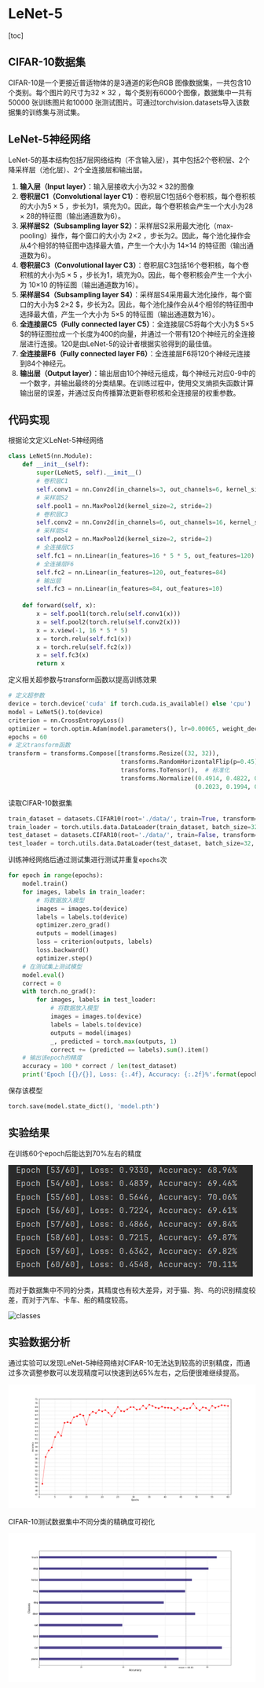 # LeNet-5

[toc]

## CIFAR-10数据集

CIFAR-10是一个更接近普适物体的是3通道的彩色RGB 图像数据集，一共包含10 个类别。每个图片的尺寸为32 × 32 ，每个类别有6000个图像，数据集中一共有50000 张训练图片和10000 张测试图片。可通过torchvision.datasets导入该数据集的训练集与测试集。

## LeNet-5神经网络

LeNet-5的基本结构包括7层网络结构（不含输入层），其中包括2个卷积层、2个降采样层（池化层）、2个全连接层和输出层。

1. **输入层（Input layer）**：输入层接收大小为$32×32$的图像
2. **卷积层C1（Convolutional layer C1）**：卷积层C1包括6个卷积核，每个卷积核的大小为$5×5$ ，步长为1，填充为0。因此，每个卷积核会产生一个大小为$28×28$的特征图（输出通道数为6）。
3. **采样层S2（Subsampling layer S2）**：采样层S2采用最大池化（max-pooling）操作，每个窗口的大小为 2×2 ，步长为2。因此，每个池化操作会从4个相邻的特征图中选择最大值，产生一个大小为 14×14 的特征图（输出通道数为6）。
4. **卷积层C3（Convolutional layer C3）**：卷积层C3包括16个卷积核，每个卷积核的大小为$5×5$ ，步长为1，填充为0。因此，每个卷积核会产生一个大小为 10×10 的特征图（输出通道数为16）。
5. **采样层S4（Subsampling layer S4）**：采样层S4采用最大池化操作，每个窗口的大小为$ 2×2 $，步长为2。因此，每个池化操作会从4个相邻的特征图中选择最大值，产生一个大小为 5×5 的特征图（输出通道数为16）。
6. **全连接层C5（Fully connected layer C5）**：全连接层C5将每个大小为$ 5×5 $的特征图拉成一个长度为400的向量，并通过一个带有120个神经元的全连接层进行连接。120是由LeNet-5的设计者根据实验得到的最佳值。
7. **全连接层F6（Fully connected layer F6）**：全连接层F6将120个神经元连接到84个神经元。
8. **输出层（Output layer）**：输出层由10个神经元组成，每个神经元对应0-9中的一个数字，并输出最终的分类结果。在训练过程中，使用交叉熵损失函数计算输出层的误差，并通过反向传播算法更新卷积核和全连接层的权重参数。

## 代码实现

根据论文定义LeNet-5神经网络

```python
class LeNet5(nn.Module):
    def __init__(self):
        super(LeNet5, self).__init__()
        # 卷积层C1
        self.conv1 = nn.Conv2d(in_channels=3, out_channels=6, kernel_size=5)
        # 采样层S2
        self.pool1 = nn.MaxPool2d(kernel_size=2, stride=2)
        # 卷积层C3
        self.conv2 = nn.Conv2d(in_channels=6, out_channels=16, kernel_size=5)
        # 采样层S4
        self.pool2 = nn.MaxPool2d(kernel_size=2, stride=2)
        # 全连接层C5
        self.fc1 = nn.Linear(in_features=16 * 5 * 5, out_features=120)
        # 全连接层F6
        self.fc2 = nn.Linear(in_features=120, out_features=84)
        # 输出层
        self.fc3 = nn.Linear(in_features=84, out_features=10)

    def forward(self, x):
        x = self.pool1(torch.relu(self.conv1(x)))
        x = self.pool2(torch.relu(self.conv2(x)))
        x = x.view(-1, 16 * 5 * 5)
        x = torch.relu(self.fc1(x))
        x = torch.relu(self.fc2(x))
        x = self.fc3(x)
        return x
```

定义相关超参数与transform函数以提高训练效果

```python
# 定义超参数
device = torch.device('cuda' if torch.cuda.is_available() else 'cpu')
model = LeNet5().to(device)
criterion = nn.CrossEntropyLoss()
optimizer = torch.optim.Adam(model.parameters(), lr=0.00065, weight_decay=0.0008)
epochs = 60
# 定义transform函数
transform = transforms.Compose([transforms.Resize((32, 32)),
                                transforms.RandomHorizontalFlip(p=0.45),  # 随机水平翻转
                                transforms.ToTensor(),  # 标准化
                                transforms.Normalize((0.4914, 0.4822, 0.4465),
                                                     (0.2023, 0.1994, 0.2010))])  # 根据CIFAR10数据集做出调整
```

读取CIFAR-10数据集

```python
train_dataset = datasets.CIFAR10(root='./data/', train=True, transform=transform, download=True)
train_loader = torch.utils.data.DataLoader(train_dataset, batch_size=32, shuffle=True, num_workers=4)
test_dataset = datasets.CIFAR10(root='./data/', train=False, transform=transform, download=True)
test_loader = torch.utils.data.DataLoader(test_dataset, batch_size=32, shuffle=False, num_workers=2)
```

训练神经网络后通过测试集进行测试并重复`epochs`次

```python
for epoch in range(epochs):
    model.train()
    for images, labels in train_loader:
        # 将数据放入模型
        images = images.to(device)
        labels = labels.to(device)
        optimizer.zero_grad()
        outputs = model(images)
        loss = criterion(outputs, labels)
        loss.backward()
        optimizer.step()
    # 在测试集上测试模型
    model.eval()
    correct = 0
    with torch.no_grad():
        for images, labels in test_loader:
            # 将数据放入模型
            images = images.to(device)
            labels = labels.to(device)
            outputs = model(images)
            _, predicted = torch.max(outputs, 1)
            correct += (predicted == labels).sum().item()
    # 输出该epoch的精度
    accuracy = 100 * correct / len(test_dataset)
    print('Epoch [{}/{}], Loss: {:.4f}, Accuracy: {:.2f}%'.format(epoch + 1, epochs, loss.item(), accuracy))
```

保存该模型

```python
torch.save(model.state_dict(), 'model.pth')
```

## 实验结果

在训练60个epoch后能达到70%左右的精度

![result](result.png)

而对于数据集中不同的分类，其精度也有较大差异，对于猫、狗、鸟的识别精度较差，而对于汽车、卡车、船的精度较高。

![classes](C:\Users\16217\Desktop\MachineLearning\LeNet-5\classes.png)

## 实验数据分析

通过实验可以发现LeNet-5神经网络对CIFAR-10无法达到较高的识别精度，而通过多次调整参数可以发现精度可以快速到达65%左右，之后便很难继续提高。

![accuracy](accuracy.png)

CIFAR-10测试数据集中不同分类的精确度可视化

![classes_accuracy](classes_accuracy.png)
